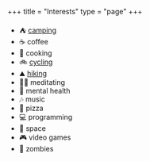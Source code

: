 +++
title = "Interests"
type = "page"
+++

<ul>
<li><span role="img" aria-label="camping" title="camping">⛺️</span> <a href="https://pinthewild.micro.blog">camping</a></li>
<li><span role="img" aria-label="coffee" title="coffee">☕️</span> coffee</li>
<li><span role="img" aria-label="cooking" title="cooking">🍳</span> cooking</li>
<li><span role="img" aria-label="cycling" title="cycling">🚲</span> <a href="https://micro.paultibbetts.uk/categories/cycling/">cycling</a></li>
<li><span role="img" aria-label="hiking" title="hiking">⛰</span> <a href="https://pinthewild.micro.blog">hiking</a></li>
<li><span role="img" aria-label="meditation" title="meditation">🧘‍♂️</span> meditating</li>
<li><span role="img" aria-label="mental health" title="mental health">🧠</span> mental health</li>
<li><span role="img" aria-label="music" title="music">🎶</span> music</li>
<li><span role="img" aria-label="pizza" title="pizza">🍕</span> pizza</li>
<li><span role="img" aria-label="programming" title="programming">💻</span> programming</li>
<li><span role="img" aria-label="space" title="space">🌌</span> space</li>
<li><span role="img" aria-label="video games" title="video games">🎮</span> video games</li>
<li><span role="img" aria-label="zombies" title="zombies">🧟</span> zombies</li>
</ul>
